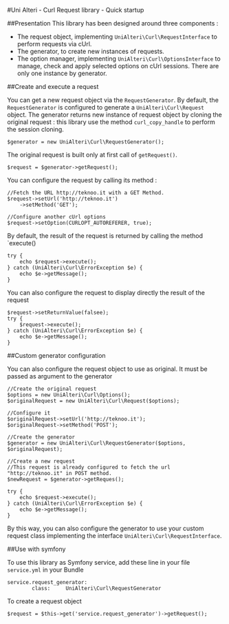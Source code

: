 #Uni Alteri - Curl Request library - Quick startup

##Presentation
This library has been designed around three components :

- The request object, implementing `UniAlteri\Curl\RequestInterface` to perform requests via cUrl.
- The generator, to create new instances of requests.
- The option manager, implementing `UniAlteri\Curl\OptionsInterface` to manage, check and apply selected options on cUrl sessions.
 There are only one instance by generator.

##Create and execute a request

You can get a new request object via the `RequestGenerator`. By default, the `RequestGenerator` is configured
to generate a `UniAlteri\Curl\Request` object. The generator returns new instance of request object by cloning 
 the original request : this library use the method `curl_copy_handle` to perform the session cloning. 
 
    $generator = new UniAlteri\Curl\RequestGenerator();
 
The original request is built only at first call of `getRequest()`. 

    $request = $generator->getRequest();
    
You can configure the request by calling its method :

    //Fetch the URL http://teknoo.it with a GET Method.
    $request->setUrl('http://teknoo.it')
        ->setMethod('GET');
    
    //Configure another cUrl options
    $request->setOption(CURLOPT_AUTOREFERER, true);
    
By default, the result of the request is returned by calling the method `execute()

    try {
        echo $request->execute();
    } catch (UniAlteri\Curl\ErrorException $e) {
        echo $e->getMessage();
    }
    
You can also configure the request to display directly the result of the request
  
    $request->setReturnValue(falsee);
    try {
        $request->execute();
    } catch (UniAlteri\Curl\ErrorException $e) {
        echo $e->getMessage();
    }

##Custom generator configuration

You can also configure the request object to use as original. It must be passed as argument to the generator

    //Create the original request
    $options = new UniAlteri\Curl\Options();
    $originalRequest = new UniAlteri\Curl\Request($options);
    
    //Configure it
    $originalRequest->setUrl('http://teknoo.it');
    $originalRequest->setMethod('POST');
    
    //Create the generator
    $generator = new UniAlteri\Curl\RequestGenerator($options, $originalRequest);
    
    //Create a new request
    //This request is already configured to fetch the url "http://teknoo.it" in POST method.
    $newRequest = $generator->getReques();
    
    try {
        echo $request->execute();
    } catch (UniAlteri\Curl\ErrorException $e) {
        echo $e->getMessage();
    }

By this way, you can also configure the generator to use your custom request class implementing the interface `UniAlteri\Curl\RequestInterface`.
    
##Use with symfony

To use this library as Symfony service, add these line in your file `service.yml` in your Bundle
 
    service.request_generator:
            class:     UniAlteri\Curl\RequestGenerator

To create a request object

    $request = $this->get('service.request_generator')->getRequest();

